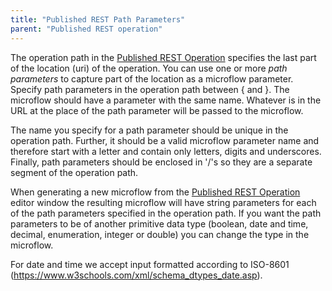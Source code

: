 ```yaml
---
title: "Published REST Path Parameters"
parent: "Published REST operation"
---
```


The operation path in the [Published REST Operation](published-rest-operation) specifies the last part of the location (uri) of the operation. 
You can use one or more _path parameters_ to capture part of the location as a microflow parameter. Specify path parameters in the operation path between { and }. 
The microflow should have a parameter with the same name. Whatever is in the URL at the place of the path parameter will be passed to the microflow.

The name you specify for a path parameter should be unique in the operation path. 
Further, it should be a valid microflow parameter name and therefore start with a letter and contain only letters, digits and underscores.
Finally, path parameters should be enclosed in '/'s so they are a separate segment of the operation path.

When generating a new microflow from the [Published REST Operation](published-rest-operation) editor 
window the resulting microflow will have string parameters for each of the path parameters specified in the operation path.
If you want the path parameters to be of another primitive data type (boolean, date and time, decimal, enumeration, integer or double) you can change the type in the microflow.

For date and time we accept input formatted according to ISO-8601 (https://www.w3schools.com/xml/schema_dtypes_date.asp).